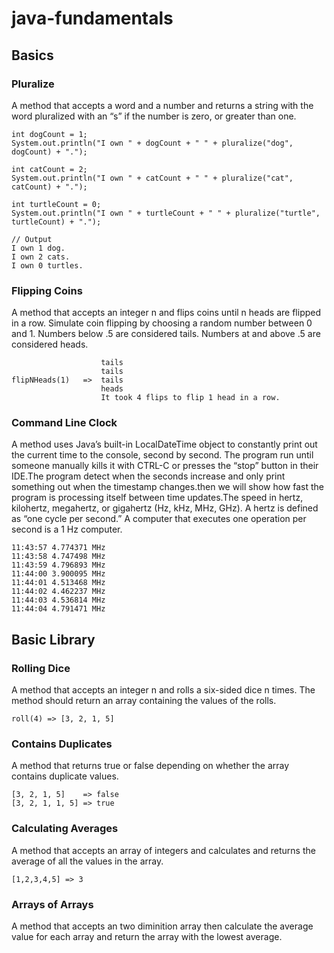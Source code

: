 # java-fundamentals

## Basics 
### Pluralize
A method that accepts a word and a number and returns a string with the word pluralized with an “s” if the number is zero, or greater than one.

    int dogCount = 1;
    System.out.println("I own " + dogCount + " " + pluralize("dog", dogCount) + ".");

    int catCount = 2;
    System.out.println("I own " + catCount + " " + pluralize("cat", catCount) + ".");

    int turtleCount = 0;
    System.out.println("I own " + turtleCount + " " + pluralize("turtle", turtleCount) + ".");

    // Output 
    I own 1 dog.
    I own 2 cats.
    I own 0 turtles.

### Flipping Coins
A method that accepts an integer n and flips coins until n heads are flipped in a row. Simulate coin flipping by choosing a random number between 0 and 1. Numbers below .5 are considered tails. Numbers at and above .5 are considered heads. 

                        tails
                        tails
    flipNHeads(1)   =>  tails
                        heads
                        It took 4 flips to flip 1 head in a row.

### Command Line Clock
A method uses Java’s built-in LocalDateTime object to constantly print out the current time to the console, second by second. The program run until someone manually kills it with CTRL-C or presses the “stop” button in their IDE.The program  detect when the seconds increase and only print something out when the timestamp changes.then we will show how fast the program is processing itself between time updates.The speed in hertz, kilohertz, megahertz, or gigahertz (Hz, kHz, MHz, GHz). A hertz is defined as “one cycle per second.” A computer that executes one operation per second is a 1 Hz computer.

    11:43:57 4.774371 MHz
    11:43:58 4.747498 MHz
    11:43:59 4.796893 MHz
    11:44:00 3.900095 MHz
    11:44:01 4.513468 MHz
    11:44:02 4.462237 MHz
    11:44:03 4.536814 MHz
    11:44:04 4.791471 MHz

## Basic Library

### Rolling Dice
A method that accepts an integer n and rolls a six-sided dice n times. The method should return an array containing the values of the rolls.

    roll(4) => [3, 2, 1, 5]

### Contains Duplicates
A method that returns true or false depending on whether the array contains duplicate values.

    [3, 2, 1, 5]    => false
    [3, 2, 1, 1, 5] => true

### Calculating Averages
A method that accepts an array of integers and calculates and returns the average of all the values in the array.

    [1,2,3,4,5] => 3

### Arrays of Arrays
A method that accepts an two diminition array then calculate the average value for each array and return the array with the lowest average.